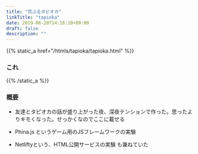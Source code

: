 ```yaml
---
title: "荒ぶるタピオカ"
linkTitle: "tapioka"
date: 2019-06-28T14:16:20+09:00
draft: false
description: ""
---
```


{{% static_a href="/htmls/tapioka/tapioka.html" %}}<h3>これ</h3>{{% /static_a %}}

### 概要
- 友達とタピオカの話が盛り上がった夜、深夜テンションで作った。思ったよりキモくなった。せっかくなのでここに載せる


- Phina.js というゲーム用のJSフレームワークの実験
- Netliftyという、HTML公開サービスの実験
も兼ねていた

